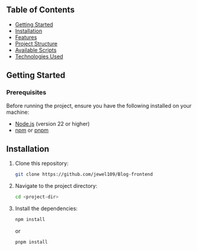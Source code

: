 
## Table of Contents

- [Getting Started](#getting-started)
- [Installation](#installation)
- [Features](#features)
- [Project Structure](#project-structure)
- [Available Scripts](#available-scripts)
- [Technologies Used](#technologies-used)

## Getting Started

### Prerequisites

Before running the project, ensure you have the following installed on your machine:

- [Node.js](https://nodejs.org/en/) (version 22 or higher)
- [npm](https://www.npmjs.com/) or [pnpm](https://pnpm.io/)


## Installation

1. Clone this repository:

   ```bash
   git clone https://github.com/jewel109/Blog-frontend
   ```

2. Navigate to the project directory:

   ```bash
   cd <project-dir>
   ```

3. Install the dependencies:

   ```bash
   npm install
   ```

   or

   ```bash
   pnpm install
   ```
